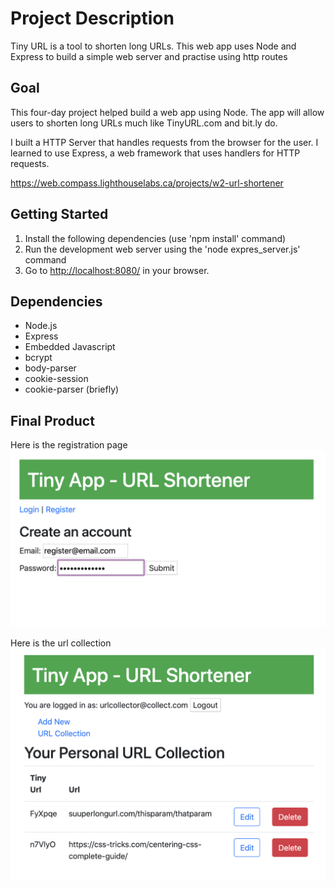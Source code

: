# Project Description

Tiny URL is a tool to shorten long URLs. This web app uses Node and Express to build a simple web server and practise using http routes

## Goal
This four-day project helped build a web app using Node. The app will allow users to shorten long URLs much like TinyURL.com and bit.ly do.

I built a HTTP Server that handles requests from the browser for the user. I learned to use Express, a web framework that uses handlers for HTTP requests.

https://web.compass.lighthouselabs.ca/projects/w2-url-shortener


## Getting Started

1. Install the following dependencies (use 'npm install' command)
2. Run the development web server using the 'node expres_server.js' command
3. Go to <http://localhost:8080/> in your browser.

## Dependencies

- Node.js
- Express
- Embedded Javascript
- bcrypt
- body-parser
- cookie-session
- cookie-parser (briefly)

## Final Product

Here is the registration page
<img src="./images/register.png">

Here is the url collection 
<img src="./images/urlcollection.png">